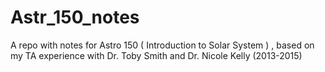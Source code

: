 # Astr_150_notes
A repo with notes for Astro 150 ( Introduction to Solar System ) , based on my TA experience with Dr. Toby Smith and Dr. Nicole Kelly (2013-2015) 
